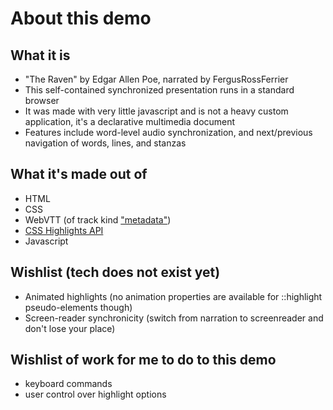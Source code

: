 # About this demo

## What it is

* "The Raven" by Edgar Allen Poe, narrated by FergusRossFerrier
* This self-contained synchronized presentation runs in a standard browser 
* It was made with very little javascript and is not a heavy custom application, it's a declarative multimedia document
* Features include word-level audio synchronization, and next/previous navigation of words, lines, and stanzas

## What it's made out of

* HTML
* CSS
* WebVTT (of track kind ["metadata"](https://www.w3.org/TR/webvtt1/#introduction-metadata))
* [CSS Highlights API](https://www.w3.org/TR/css-highlight-api-1/)
* Javascript

## Wishlist (tech does not exist yet)

* Animated highlights (no animation properties are available for ::highlight pseudo-elements though)
* Screen-reader synchronicity (switch from narration to screenreader and don't lose your place)

## Wishlist of work for me to do to this demo

* keyboard commands 
* user control over highlight options
